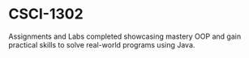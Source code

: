# CSCI-1302
Assignments and Labs completed showcasing mastery OOP and gain practical skills to solve real-world programs using Java.
